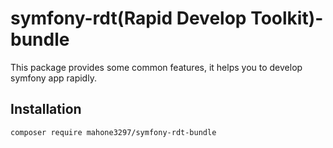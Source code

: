 symfony-rdt(Rapid Develop Toolkit)-bundle
===

This package provides some common features, it helps you to develop symfony app rapidly.

Installation
---
```bash
composer require mahone3297/symfony-rdt-bundle
```